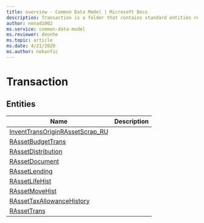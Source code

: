 ```yaml
---
title: overview - Common Data Model | Microsoft Docs
description: Transaction is a folder that contains standard entities related to the Common Data Model.
author: nenad1002
ms.service: common-data-model
ms.reviewer: deonhe
ms.topic: article
ms.date: 4/21/2020
ms.author: nebanfic
---
```


# Transaction


## Entities

|Name|Description|
|---|---|
|[InventTransOriginRAssetScrap_RU](InventTransOriginRAssetScrap_RU.md)||
|[RAssetBudgetTrans](RAssetBudgetTrans.md)||
|[RAssetDistribution](RAssetDistribution.md)||
|[RAssetDocument](RAssetDocument.md)||
|[RAssetLending](RAssetLending.md)||
|[RAssetLifeHist](RAssetLifeHist.md)||
|[RAssetMoveHist](RAssetMoveHist.md)||
|[RAssetTaxAllowanceHistory](RAssetTaxAllowanceHistory.md)||
|[RAssetTrans](RAssetTrans.md)||
